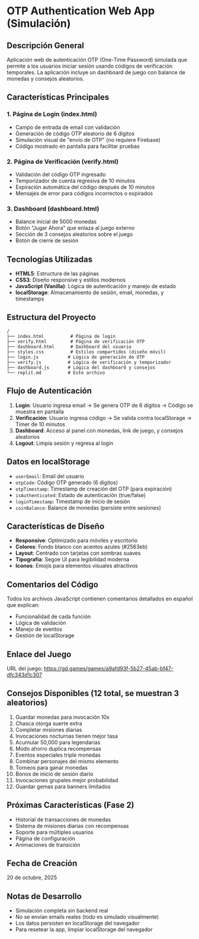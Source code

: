 # OTP Authentication Web App (Simulación)

## Descripción General
Aplicación web de autenticación OTP (One-Time Password) simulada que permite a los usuarios iniciar sesión usando códigos de verificación temporales. La aplicación incluye un dashboard de juego con balance de monedas y consejos aleatorios.

## Características Principales

### 1. Página de Login (index.html)
- Campo de entrada de email con validación
- Generación de código OTP aleatorio de 6 dígitos
- Simulación visual de "envío de OTP" (no requiere Firebase)
- Código mostrado en pantalla para facilitar pruebas

### 2. Página de Verificación (verify.html)
- Validación del código OTP ingresado
- Temporizador de cuenta regresiva de 10 minutos
- Expiración automática del código después de 10 minutos
- Mensajes de error para códigos incorrectos o expirados

### 3. Dashboard (dashboard.html)
- Balance inicial de 5000 monedas
- Botón "Jugar Ahora" que enlaza al juego externo
- Sección de 3 consejos aleatorios sobre el juego
- Botón de cierre de sesión

## Tecnologías Utilizadas
- **HTML5**: Estructura de las páginas
- **CSS3**: Diseño responsive y estilos modernos
- **JavaScript (Vanilla)**: Lógica de autenticación y manejo de estado
- **localStorage**: Almacenamiento de sesión, email, monedas, y timestamps

## Estructura del Proyecto
```
/
├── index.html          # Página de login
├── verify.html         # Página de verificación OTP
├── dashboard.html      # Dashboard del usuario
├── styles.css          # Estilos compartidos (diseño móvil)
├── login.js           # Lógica de generación de OTP
├── verify.js          # Lógica de verificación y temporizador
├── dashboard.js       # Lógica del dashboard y consejos
└── replit.md          # Este archivo
```

## Flujo de Autenticación

1. **Login**: Usuario ingresa email → Se genera OTP de 6 dígitos → Código se muestra en pantalla
2. **Verificación**: Usuario ingresa código → Se valida contra localStorage → Timer de 10 minutos
3. **Dashboard**: Acceso al panel con monedas, link de juego, y consejos aleatorios
4. **Logout**: Limpia sesión y regresa al login

## Datos en localStorage

- `userEmail`: Email del usuario
- `otpCode`: Código OTP generado (6 dígitos)
- `otpTimestamp`: Timestamp de creación del OTP (para expiración)
- `isAuthenticated`: Estado de autenticación (true/false)
- `loginTimestamp`: Timestamp de inicio de sesión
- `coinBalance`: Balance de monedas (persiste entre sesiones)

## Características de Diseño

- **Responsive**: Optimizado para móviles y escritorio
- **Colores**: Fondo blanco con acentos azules (#2563eb)
- **Layout**: Centrado con tarjetas con sombras suaves
- **Tipografía**: Segoe UI para legibilidad moderna
- **Iconos**: Emojis para elementos visuales atractivos

## Comentarios del Código
Todos los archivos JavaScript contienen comentarios detallados en español que explican:
- Funcionalidad de cada función
- Lógica de validación
- Manejo de eventos
- Gestión de localStorage

## Enlace del Juego
URL del juego: https://gd.games/games/a9afd93f-5b27-45ab-bf47-dfc343d1c307

## Consejos Disponibles (12 total, se muestran 3 aleatorios)
1. Guardar monedas para invocación 10x
2. Chasca otorga suerte extra
3. Completar misiones diarias
4. Invocaciones nocturnas tienen mejor tasa
5. Acumular 50,000 para legendarias
6. Modo ahorro duplica recompensas
7. Eventos especiales triple monedas
8. Combinar personajes del mismo elemento
9. Torneos para ganar monedas
10. Bonos de inicio de sesión diario
11. Invocaciones grupales mejor probabilidad
12. Guardar gemas para banners limitados

## Próximas Características (Fase 2)
- Historial de transacciones de monedas
- Sistema de misiones diarias con recompensas
- Soporte para múltiples usuarios
- Página de configuración
- Animaciones de transición

## Fecha de Creación
20 de octubre, 2025

## Notas de Desarrollo
- Simulación completa sin backend real
- No se envían emails reales (todo es simulado visualmente)
- Los datos persisten en localStorage del navegador
- Para resetear la app, limpiar localStorage del navegador
